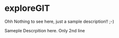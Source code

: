# exploreGIT
Ohh Nothing to see here, just a sample description!! ;-)


Sameple Descrpition here. 
Only 2nd line
